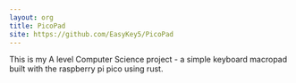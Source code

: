 ```yaml
---
layout: org
title: PicoPad
site: https://github.com/EasyKey5/PicoPad
---
```

This is my A level Computer Science project - a simple keyboard macropad built with the raspberry pi pico using rust.
